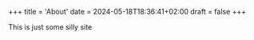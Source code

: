 +++
title = 'About'
date = 2024-05-18T18:36:41+02:00
draft = false
+++

This is just some silly site 